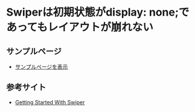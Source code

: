 # Swiperは初期状態がdisplay: none;であってもレイアウトが崩れない

## サンプルページ
- [サンプルページを表示](https://da-wake-github.github.io/swiper-does-not-break-layout-even-if-the-initial-state-is-display-none/)

## 参考サイト
- [Getting Started With Swiper](https://swiperjs.com/get-started#add-swiper-html-layout)

